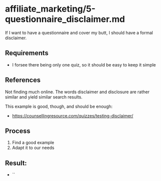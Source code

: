 
# affiliate_marketing/5-questionnaire_disclaimer.md

If I want to have a questionnaire and cover my butt, I should have a formal disclaimer.

## Requirements

- I forsee there being only one quiz, so it should be easy to keep it simple

## References

Not finding much online.  The words disclaimer and disclosure are rather similar and yield similar search results.

This example is good, though, and should be enough:

- https://counsellingresource.com/quizzes/testing-disclaimer/

## Process

1. Find a good example
2. Adapt it to our needs

## Result:

- ``


